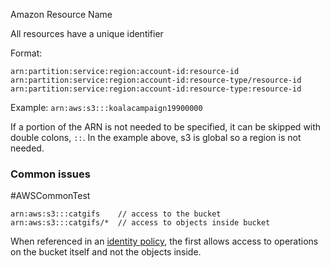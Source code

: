 Amazon Resource Name

All resources have a unique identifier

Format:
```
arn:partition:service:region:account-id:resource-id 
arn:partition:service:region:account-id:resource-type/resource-id 
arn:partition:service:region:account-id:resource-type:resource-id
```
Example: `arn:aws:s3:::koalacampaign19900000`

If a portion of the ARN is not needed to be specified, it can be skipped with double colons, `::`. In the example above, s3 is global so a region is not needed.

### Common issues

#AWSCommonTest 

```
arn:aws:s3:::catgifs    // access to the bucket
arn:aws:s3:::catgifs/*  // access to objects inside bucket
```

When referenced in an [identity policy](../Security/Accounts/Identity%20Policies.md), the first allows access to operations on the bucket itself and not the objects inside.

